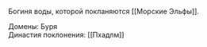 Богиня воды, которой покланяются [[Морские Эльфы]].<br>

Домены: Буря<br>
Династия поклонения: [[Пхадлм]]<br>